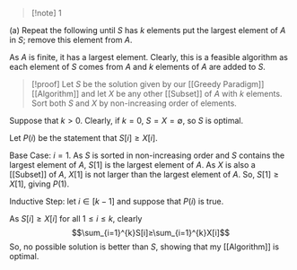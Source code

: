 >[!note] 1

(a) Repeat the following until $S$ has $k$ elements put the largest element of $A$ in $S$; remove this element from $A$. 

As $A$ is finite, it has a largest element. Clearly, this is a feasible algorithm as each element of $S$ comes from $A$ and $k$ elements of $A$ are added to $S$.

>[!proof]
Let $S$ be the solution given by our [[Greedy Paradigm]] [[Algorithm]] and let $X$ be any other [[Subset]] of $A$ with $k$ elements. Sort both $S$ and $X$ by non-increasing order of elements.

Suppose that $k>0$. Clearly, if $k=0$, $S=X=\emptyset$, so $S$ is optimal.

Let $P(i)$ be the statement that $S[i]≥X[i]$.

Base Case: $i=1$. 
As $S$ is sorted in non-increasing order and $S$ contains the largest element of $A$, $S[1]$ is the largest element of $A$. As $X$ is also a [[Subset]] of $A$, $X[1]$ is not larger than the largest element of $A$. So, $S[1]≥X[1]$, giving $P(1)$.

Inductive Step: let $i\in[k-1]$ and suppose that $P(i)$ is true.


As $S[i]≥X[i]$ for all $1≤i≤k$, clearly $$\sum_{i=1}^{k}S[i]≥\sum_{i=1}^{k}X[i]$$So, no possible solution is better than $S$, showing that my [[Algorithm]] is optimal.